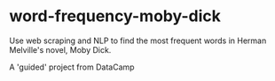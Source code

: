 # word-frequency-moby-dick
Use web scraping and NLP to find the most frequent words in  Herman Melville's novel, Moby Dick.

A 'guided' project from DataCamp
